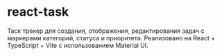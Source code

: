 # react-task
Таск трекер для создания, отображения, редактирования задач с маркерами категорий, статуса и приоритета. Реализовано на React + TypeScript + Vite с использованием Material UI.
